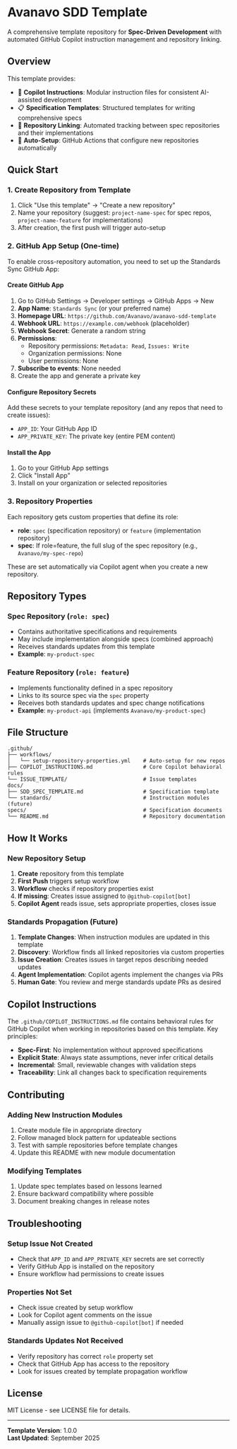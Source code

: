 # Avanavo SDD Template

A comprehensive template repository for **Spec-Driven Development** with automated GitHub Copilot instruction management and repository linking.

## Overview

This template provides:
- 🤖 **Copilot Instructions**: Modular instruction files for consistent AI-assisted development
- 📋 **Specification Templates**: Structured templates for writing comprehensive specs
- 🔗 **Repository Linking**: Automated tracking between spec repositories and their implementations  
- 🚀 **Auto-Setup**: GitHub Actions that configure new repositories automatically

## Quick Start

### 1. Create Repository from Template
1. Click "Use this template" → "Create a new repository"
2. Name your repository (suggest: `project-name-spec` for spec repos, `project-name-feature` for implementations)
3. After creation, the first push will trigger auto-setup

### 2. GitHub App Setup (One-time)
To enable cross-repository automation, you need to set up the Standards Sync GitHub App:

#### Create GitHub App
1. Go to GitHub Settings → Developer settings → GitHub Apps → New
2. **App Name**: `Standards Sync` (or your preferred name)
3. **Homepage URL**: `https://github.com/Avanavo/avanavo-sdd-template`
4. **Webhook URL**: `https://example.com/webhook` (placeholder)
5. **Webhook Secret**: Generate a random string
6. **Permissions**:
   - Repository permissions: `Metadata: Read`, `Issues: Write`
   - Organization permissions: None
   - User permissions: None
7. **Subscribe to events**: None needed
8. Create the app and generate a private key

#### Configure Repository Secrets
Add these secrets to your template repository (and any repos that need to create issues):
- `APP_ID`: Your GitHub App ID
- `APP_PRIVATE_KEY`: The private key (entire PEM content)

#### Install the App
1. Go to your GitHub App settings
2. Click "Install App" 
3. Install on your organization or selected repositories

### 3. Repository Properties
Each repository gets custom properties that define its role:

- **role**: `spec` (specification repository) or `feature` (implementation repository)
- **spec**: If role=feature, the full slug of the spec repository (e.g., `Avanavo/my-spec-repo`)

These are set automatically via Copilot agent when you create a new repository.

## Repository Types

### Spec Repository (`role: spec`)
- Contains authoritative specifications and requirements
- May include implementation alongside specs (combined approach)
- Receives standards updates from this template
- **Example**: `my-product-spec`

### Feature Repository (`role: feature`)  
- Implements functionality defined in a spec repository
- Links to its source spec via the `spec` property
- Receives both standards updates and spec change notifications
- **Example**: `my-product-api` (implements `Avanavo/my-product-spec`)

## File Structure

```
.github/
├── workflows/
│   └── setup-repository-properties.yml    # Auto-setup for new repos
├── COPILOT_INSTRUCTIONS.md                # Core Copilot behavioral rules
└── ISSUE_TEMPLATE/                        # Issue templates
docs/
├── SDD_SPEC_TEMPLATE.md                   # Specification template  
└── standards/                             # Instruction modules (future)
specs/                                     # Specification documents
└── README.md                              # Repository documentation
```

## How It Works

### New Repository Setup
1. **Create** repository from this template
2. **First Push** triggers setup workflow
3. **Workflow** checks if repository properties exist
4. **If missing**: Creates issue assigned to `@github-copilot[bot]`
5. **Copilot Agent** reads issue, sets appropriate properties, closes issue

### Standards Propagation (Future)
1. **Template Changes**: When instruction modules are updated in this template
2. **Discovery**: Workflow finds all linked repositories via custom properties  
3. **Issue Creation**: Creates issues in target repos describing needed updates
4. **Agent Implementation**: Copilot agents implement the changes via PRs
5. **Human Gate**: You review and merge standards update PRs as desired

## Copilot Instructions

The `.github/COPILOT_INSTRUCTIONS.md` file contains behavioral rules for GitHub Copilot when working in repositories based on this template. Key principles:

- **Spec-First**: No implementation without approved specifications
- **Explicit State**: Always state assumptions, never infer critical details  
- **Incremental**: Small, reviewable changes with validation steps
- **Traceability**: Link all changes back to specification requirements

## Contributing

### Adding New Instruction Modules
1. Create module file in appropriate directory
2. Follow managed block pattern for updateable sections
3. Test with sample repositories before template changes
4. Update this README with new module documentation

### Modifying Templates  
1. Update spec templates based on lessons learned
2. Ensure backward compatibility where possible
3. Document breaking changes in release notes

## Troubleshooting

### Setup Issue Not Created
- Check that `APP_ID` and `APP_PRIVATE_KEY` secrets are set correctly
- Verify GitHub App is installed on the repository
- Ensure workflow had permissions to create issues

### Properties Not Set
- Check issue created by setup workflow
- Look for Copilot agent comments on the issue
- Manually assign issue to `@github-copilot[bot]` if needed

### Standards Updates Not Received
- Verify repository has correct `role` property set
- Check that GitHub App has access to the repository
- Look for issues created by template propagation workflow

## License

MIT License - see LICENSE file for details.

---

**Template Version**: 1.0.0  
**Last Updated**: September 2025

